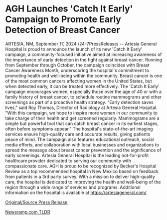 # AGH Launches 'Catch It Early' Campaign to Promote Early Detection of Breast Cancer

ARTESIA, NM, September 17, 2024 /24-7PressRelease/ -- Artesia General Hospital is proud to announce the launch of its new 'Catch It Early' campaign, a community-focused initiative aimed at increasing awareness of the importance of early detection in the fight against breast cancer. Running from September through October, the campaign coincides with Breast Cancer Awareness Month, underscoring the hospital's commitment to promoting health and well-being within the community.   Breast cancer is one of the most common cancers affecting women in the United States, but when detected early, it can be treated more effectively. The 'Catch It Early' campaign encourages women, especially those over the age of 40 or with a family history of breast cancer, to schedule routine mammograms and other screenings as part of a proactive health strategy.  "Early detection saves lives," said Roy Thomas, Director of Radiology at Artesia General Hospital. "With this campaign, we hope to inspire more women in our community to take charge of their health and get screened regularly. Mammograms are a simple but powerful tool that can catch breast cancer in its earliest stages, often before symptoms appear."   The hospital's state-of-the-art imaging services ensure high-quality care and accurate results, giving patients peace of mind. The campaign also features educational outreach, social media efforts, and collaboration with local businesses and organizations to spread the message about breast cancer prevention and the significance of early screenings.  Artesia General Hospital is the leading not-for-profit healthcare provider dedicated to serving our community with compassionate care. AGH is proud to be recognized by Becker's Hospital Review as a top recommended hospital in New Mexico based on feedback from patients in a 3rd party survey. With a mission to deliver high-quality care, the hospital is dedicated to improving the health and well-being of the region through a wide range of services and programs.   Additional information on the hospital is available at https://artesiageneral.com/ 

[Original/Source Press Release](https://www.24-7pressrelease.com/press-release/514368/agh-launches-catch-it-early-campaign-to-promote-early-detection-of-breast-cancer) 

[Newsramp.com TLDR](https://newsramp.com/None) 